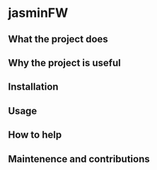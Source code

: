# jasminFW


## What the project does

## Why the project is useful

## Installation

## Usage

## How to help

## Maintenence and contributions
